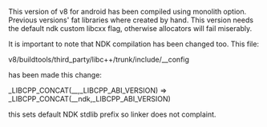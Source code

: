 This version of v8 for android has been compiled using monolith option.
Previous versions' fat libraries where created by hand.
This version needs the default ndk custom libcxx flag, otherwise allocators will fail miserably.

It is important to note that NDK compilation has been changed too. This file:

v8/buildtools/third_party/libc++/trunk/include/__config

has been made this change:

_LIBCPP_CONCAT(__,_LIBCPP_ABI_VERSION) => _LIBCPP_CONCAT(__ndk,_LIBCPP_ABI_VERSION)

this sets default NDK stdlib prefix so linker does not complaint.
